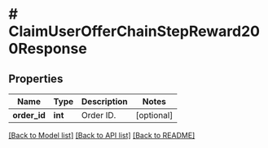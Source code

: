 # # ClaimUserOfferChainStepReward200Response

## Properties

Name | Type | Description | Notes
------------ | ------------- | ------------- | -------------
**order_id** | **int** | Order ID. | [optional]

[[Back to Model list]](../../README.md#models) [[Back to API list]](../../README.md#endpoints) [[Back to README]](../../README.md)
